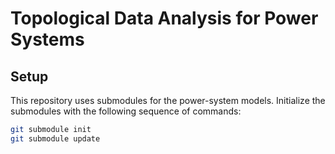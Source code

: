 Topological Data Analysis for Power Systems
===========================================


Setup
-----

This repository uses submodules for the power-system models. Initialize the submodules with the following sequence of commands:
```bash
git submodule init
git submodule update
```
